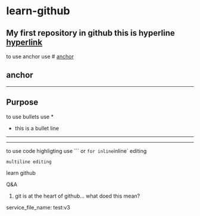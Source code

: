 # learn-github
My first repository in github
this is hyperline [hyperlink](www.google.com)
--------------
to use anchor use # [anchor](#anchor)

## anchor
--------------
Purpose
----------
to use bullets use *
* this is a bullet line
---------
---------
to use code highligting use ``` or ` for inline
`inline` editing
```
multiline editing
```
  learn github
  
  Q&A
  1. git is at the heart of github... what doed this mean?

service_file_name: test:v3

